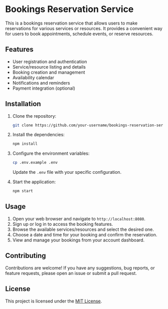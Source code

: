 # Bookings Reservation Service

This is a bookings reservation service that allows users to make reservations for various services or resources. It provides a convenient way for users to book appointments, schedule events, or reserve resources.

## Features

- User registration and authentication
- Service/resource listing and details
- Booking creation and management
- Availability calendar
- Notifications and reminders
- Payment integration (optional)

## Installation

1. Clone the repository:

    ```bash
    git clone https://github.com/your-username/bookings-reservation-service.git
    ```

2. Install the dependencies:

    ```bash
    npm install
    ```

3. Configure the environment variables:

    ```bash
    cp .env.example .env
    ```

    Update the `.env` file with your specific configuration.

4. Start the application:

    ```bash
    npm start
    ```

## Usage

1. Open your web browser and navigate to `http://localhost:8080`.
2. Sign up or log in to access the booking features.
3. Browse the available services/resources and select the desired one.
4. Choose a date and time for your booking and confirm the reservation.
5. View and manage your bookings from your account dashboard.

## Contributing

Contributions are welcome! If you have any suggestions, bug reports, or feature requests, please open an issue or submit a pull request.

## License

This project is licensed under the [MIT License](LICENSE).
